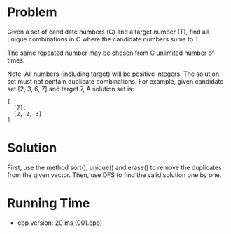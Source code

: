 # Problem

Given a set of candidate numbers (C) and a target number (T), find all unique combinations in C where the candidate numbers sums to T.

The same repeated number may be chosen from C unlimited number of times.

Note:
All numbers (including target) will be positive integers.
The solution set must not contain duplicate combinations.
For example, given candidate set [2, 3, 6, 7] and target 7, 
A solution set is: 
```
[
  [7],
  [2, 2, 3]
]
```

# Solution

First, use the method sort(), unique() and erase() to remove the duplicates from the given vector. Then, use DFS to find the valid solution one by one.

# Running Time

- cpp version: 20 ms (001.cpp)
